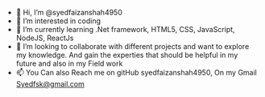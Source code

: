 - 👋 Hi, I’m @syedfaizanshah4950
- 👀 I’m interested in coding 
- 🌱 I’m currently learning .Net framework, HTML5, CSS, JavaScript, NodeJS, ReactJs
- 💞️ I’m looking to collaborate with different projects and want to explore my knowledge. And gain the experties that should be helpful in my future and also in my Field work
- 📫 You Can also Reach me on gitHub syedfaizanshah4950, On my Gmail Syedfsk@gmail.com

<!---
syedfaizanshah4950/syedfaizanshah4950 is a ✨ special ✨ repository because its `README.md` (this file) appears on your GitHub profile.
You can click the Preview link to take a look at your changes.
--->
